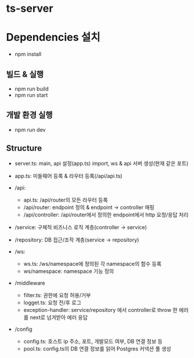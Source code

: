 # ts-server

# Dependencies 설치
- npm install

## 빌드 & 실행
- npm run build
- npm run start

## 개발 환경 실행
- npm run dev

## Structure
- server.ts: main, api 설정(app.ts) import, ws & api 서버 생성(현재 같은 포트)
- app.ts: 미들웨어 등록 & 라우터 등록(/api/api.ts)


- /api:
    - api.ts: /api/router의 모든 라우터 등록
    - /api/router: endpoint 정의 & endpoint -> controller 매핑
    - /api/controller: /api/router에서 정의한 endpoint에서 http 요청/응답 처리

- /service: 구체적 비즈니스 로직 계층(controller -> service)

- /repository: DB 접근/조작 계층(service -> repository)


- /ws:
    - ws.ts: /ws/namespace에 정의된 각 namespace의 함수 등록
    - ws/namespace: namespace 기능 정의


- /middleware
    - filter.ts: 권한에 요청 허용/거부
    - logget.ts: 요청 전/후 로그
    - exception-handler: service/repository 에서 controller로 throw 한 에러를 next로 넘겨받아 에러 응답

- /config
    - config.ts: 호스트 ip 주소, 포트, 개발모드 여부, DB 연결 정보 등
    - pool.ts: config.ts의 DB 연결 정보를 읽어 Postgres 커넥션 풀 생성